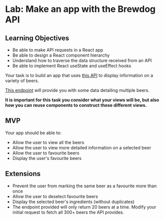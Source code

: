 # Lab: Make an app with the Brewdog API

## Learning Objectives

- Be able to make API requests in a React app
- Be able to design a React component hierarchy
- Understand how to traverse the data structure received from an API
- Be able to implement React useState and useEffect hooks

Your task is to build an app that uses [this API](https://punkapi.com/documentation/v2) to display information on a variety of beers.

[This endpoint](https://api.punkapi.com/v2/beers) will provide you with some data detailing multiple beers.

**It is important for this task you consider what your views will be, but also how you can reuse components to construct these different views.**

## MVP

Your app should be able to:

- Allow the user to view all the beers
- Allow the user to view more detailed information on a selected beer
- Allow the user to favourite beers
- Display the user's favourite beers

## Extensions

- Prevent the user from marking the same beer as a favourite more than once
- Allow the user to deselect favourite beers
- Display the selected beer's ingredients (without duplicates)
- The endpoint provided will only return 20 beers at a time. Modify your initial request to fetch all 300+ beers the API provides.


